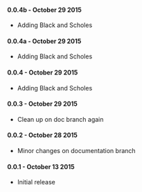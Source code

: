 #### 0.0.4b - October 29 2015
* Adding Black and Scholes

#### 0.0.4a - October 29 2015
* Adding Black and Scholes

#### 0.0.4 - October 29 2015
* Adding Black and Scholes

#### 0.0.3 - October 29 2015
* Clean up on doc branch again

#### 0.0.2 - October 28 2015
* Minor changes on documentation branch

#### 0.0.1 - October 13 2015
* Initial release
